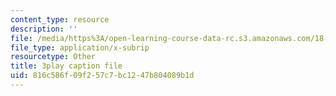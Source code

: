 ```yaml
---
content_type: resource
description: ''
file: /media/https%3A/open-learning-course-data-rc.s3.amazonaws.com/18-085-computational-science-and-engineering-i-fall-2008/816c586f09f257c7bc1247b804089b1d_CgfkEUOFAj0.vtt
file_type: application/x-subrip
resourcetype: Other
title: 3play caption file
uid: 816c586f-09f2-57c7-bc12-47b804089b1d
---
```

